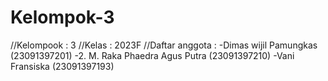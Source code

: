 # Kelompok-3
//Kelompook  : 3
//Kelas : 2023F
//Daftar anggota :  -Dimas wijil Pamungkas (23091397201)
                  -2.	M. Raka Phaedra Agus Putra (23091397210)
                  -Vani Fransiska (23091397193)
